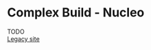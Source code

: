 # Complex Build - Nucleo

TODO  
<a href="https://dcc-ex.com/reference/hardware/microcontrollers/stm32-nucleo.html#stmicroelectronics-nucleo-recommended" target="_blank">Legacy site</a>

